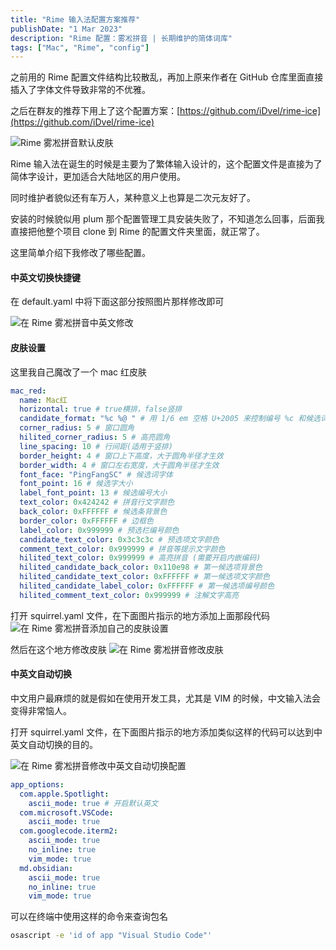 ```yaml
---
title: "Rime 输入法配置方案推荐"
publishDate: "1 Mar 2023"
description: "Rime 配置：雾凇拼音 | 长期维护的简体词库"
tags: ["Mac", "Rime", "config"]
---
```


之前用的 Rime 配置文件结构比较散乱，再加上原来作者在 GitHub 仓库里面直接插入了字体文件导致非常的不优雅。

之后在群友的推荐下用上了这个配置方案：[https://github.com/iDvel/rime-ice](https://github.com/iDvel/rime-ice)

![Rime 雾凇拼音默认皮肤](https://picture-1303128679.cos.ap-shanghai.myqcloud.com/uPic/ianv3I.jpg)

Rime 输入法在诞生的时候是主要为了繁体输入设计的，这个配置文件是直接为了简体字设计，更加适合大陆地区的用户使用。

同时维护者貌似还有车万人，某种意义上也算是二次元友好了。

安装的时候貌似用 plum 那个配置管理工具安装失败了，不知道怎么回事，后面我直接把他整个项目 clone 到 Rime 的配置文件夹里面，就正常了。

这里简单介绍下我修改了哪些配置。

#### 中英文切换快捷键

在 default.yaml 中将下面这部分按照图片那样修改即可

![在 Rime 雾凇拼音中英文修改](https://picture-1303128679.cos.ap-shanghai.myqcloud.com/uPic/WXnKlu.png)

#### 皮肤设置

这里我自己魔改了一个 mac 红皮肤

```yaml
mac_red:
  name: Mac红
  horizontal: true # true横排，false竖排
  candidate_format: "%c %@ " # 用 1/6 em 空格 U+2005 来控制编号 %c 和候选词 %@ 前后的空间
  corner_radius: 5 # 窗口圆角
  hilited_corner_radius: 5 # 高亮圆角
  line_spacing: 10 # 行间距(适用于竖排)
  border_height: 4 # 窗口上下高度，大于圆角半径才生效
  border_width: 4 # 窗口左右宽度，大于圆角半径才生效
  font_face: "PingFangSC" # 候选词字体
  font_point: 16 # 候选字大小
  label_font_point: 13 # 候选编号大小
  text_color: 0x424242 # 拼音行文字颜色
  back_color: 0xFFFFFF # 候选条背景色
  border_color: 0xFFFFFF # 边框色
  label_color: 0x999999 # 预选栏编号颜色
  candidate_text_color: 0x3c3c3c # 预选项文字颜色
  comment_text_color: 0x999999 # 拼音等提示文字颜色
  hilited_text_color: 0x999999 # 高亮拼音 (需要开启内嵌编码)
  hilited_candidate_back_color: 0x110e98 # 第一候选项背景色
  hilited_candidate_text_color: 0xFFFFFF # 第一候选项文字颜色
  hilited_candidate_label_color: 0xFFFFFF # 第一候选项编号颜色
  hilited_comment_text_color: 0x999999 # 注解文字高亮
```

打开 squirrel.yaml 文件，在下面图片指示的地方添加上面那段代码
![在 Rime 雾凇拼音添加自己的皮肤设置](https://picture-1303128679.cos.ap-shanghai.myqcloud.com/uPic/PKrxWV.png)

然后在这个地方修改皮肤
![在 Rime 雾凇拼音修改皮肤](https://picture-1303128679.cos.ap-shanghai.myqcloud.com/uPic/TKVt5F.png)

#### 中英文自动切换

中文用户最麻烦的就是假如在使用开发工具，尤其是 VIM 的时候，中文输入法会变得非常恼人。

打开 squirrel.yaml 文件，在下面图片指示的地方添加类似这样的代码可以达到中英文自动切换的目的。

![在 Rime 雾凇拼音修改中英文自动切换配置](https://picture-1303128679.cos.ap-shanghai.myqcloud.com/uPic/EJWgf0.png)

```yaml
app_options:
  com.apple.Spotlight:
    ascii_mode: true # 开启默认英文
  com.microsoft.VSCode:
    ascii_mode: true
  com.googlecode.iterm2:
    ascii_mode: true
    no_inline: true
    vim_mode: true
  md.obsidian:
    ascii_mode: true
    no_inline: true
    vim_mode: true
```

可以在终端中使用这样的命令来查询包名

```bash
osascript -e 'id of app "Visual Studio Code"'
```
